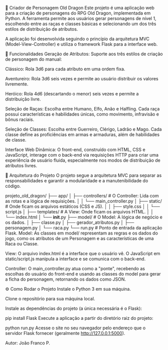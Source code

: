 🐉 Criador de Personagem Old Dragon
Este projeto é uma aplicação web para a criação de personagens do RPG Old Dragon, implementada em Python. A ferramenta permite aos usuários gerar personagens de nível 1, escolhendo entre as raças e classes básicas e selecionando um dos três estilos de distribuição de atributos.

A aplicação foi desenvolvida seguindo o princípio da arquitetura MVC (Model-View-Controller) e utiliza o framework Flask para a interface web.

🚀 Funcionalidades
Geração de Atributos: Suporte aos três estilos de criação de personagem do manual:

Clássico: Rola 3d6 para cada atributo em uma ordem fixa.

Aventureiro: Rola 3d6 seis vezes e permite ao usuário distribuir os valores livremente.

Heróico: Rola 4d6 (descartando o menor) seis vezes e permite a distribuição livre.

Seleção de Raças: Escolha entre Humano, Elfo, Anão e Halfling. Cada raça possui características e habilidades únicas, como movimento, infravisão e bônus raciais.

Seleção de Classes: Escolha entre Guerreiro, Clérigo, Ladrão e Mago. Cada classe define as proficiências em armas e armaduras, além de habilidades de classe.

Interface Web Dinâmica: O front-end, construído com HTML, CSS e JavaScript, interage com o back-end via requisições HTTP para criar uma experiência de usuário fluida, especialmente nos modos de distribuição de atributos livres.

📂 Arquitetura do Projeto
O projeto segue a arquitetura MVC para separar as responsabilidades e garantir a modularidade e a manutenibilidade do código.

projeto_old_dragon/
├── app/
│   ├── controllers/            # O Controller: Lida com as rotas e a lógica de requisições.
│   │   └── main_controller.py
│   ├── static/                 # Onde ficam os arquivos estáticos (CSS e JS).
│   │   ├── style.css
│   │   └── script.js
│   ├── templates/              # A View: Onde ficam os arquivos HTML.
│   │   └── index.html
│   └── __init__.py
├── model/                      # O Model: A lógica de negócio e os dados.
│   ├── classe.py
│   ├── gerador_atributos.py
│   ├── personagem.py
│   └── raca.py
└── run.py                      # Ponto de entrada da aplicação Flask.
Model: As classes em model/ representam as regras e os dados do jogo, como os atributos de um Personagem e as características de uma Raca ou Classe.

View: O arquivo index.html é a interface que o usuário vê. O JavaScript em static/script.js manipula a interface e se comunica com o back-end.

Controller: O main_controller.py atua como a "ponte", recebendo as escolhas do usuário do front-end e usando as classes do model para gerar a ficha do personagem, retornando os dados como JSON.

⚙️ Como Rodar o Projeto
Instale o Python 3 em sua máquina.

Clone o repositório para sua máquina local.

Instale as dependências do projeto (a única necessária é o Flask):

pip install Flask
Execute a aplicação a partir do diretório raiz do projeto:

python run.py
Acesse o site no seu navegador pelo endereço que o servidor Flask fornecer (geralmente http://127.0.0.1:5000).

Autor: João Franco P.
